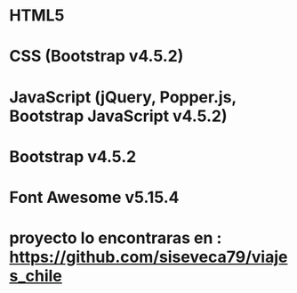 #    HTML5
#    CSS (Bootstrap v4.5.2)
#    JavaScript (jQuery, Popper.js, Bootstrap JavaScript v4.5.2)
#    Bootstrap v4.5.2
#   Font Awesome v5.15.4


# proyecto lo encontraras en : https://github.com/siseveca79/viajes_chile
